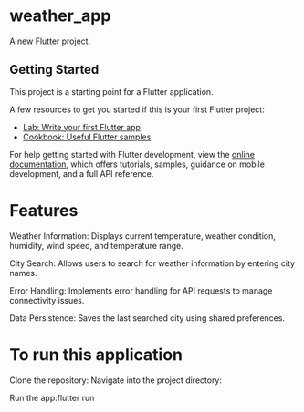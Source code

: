 # weather_app

A new Flutter project.

## Getting Started

This project is a starting point for a Flutter application.

A few resources to get you started if this is your first Flutter project:

- [Lab: Write your first Flutter app](https://docs.flutter.dev/get-started/codelab)
- [Cookbook: Useful Flutter samples](https://docs.flutter.dev/cookbook)

For help getting started with Flutter development, view the
[online documentation](https://docs.flutter.dev/), which offers tutorials,
samples, guidance on mobile development, and a full API reference.



# Features
Weather Information: Displays current temperature, weather condition, humidity, wind speed, and temperature range.

City Search: Allows users to search for weather information by entering city names.

Error Handling: Implements error handling for API requests to manage connectivity issues.

Data Persistence: Saves the last searched city using shared preferences.


# To run this application

Clone the repository:
Navigate into the project directory:

Run the app:flutter run

